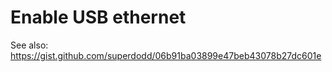 # Enable USB ethernet

See also: https://gist.github.com/superdodd/06b91ba03899e47beb43078b27dc601e

